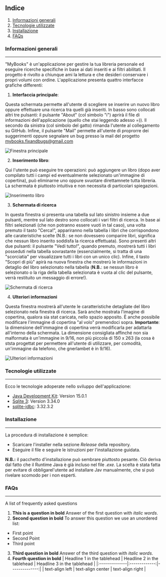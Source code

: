 ## Indice
1. [Informazioni generali](#informazioni-generali)
2. [Tecnologie utilizzate](#tecnologie-utilizzate)
3. [Installazione](#installazione)
4. [FAQs](#faqs)

### Informazioni generali
***
"MyBooks" è un'applicazione per gestire la tua libreria personale ed eseguire ricerche specifiche in base ai dati inseriti e ai filtri abilitati.
Il progetto è rivolto a chiunque ami la lettura e che desideri conservare i propri volumi con ordine.
L'applicazione presenta quattro interfacce grafiche differenti:

1) **Interfaccia principale**: 

Questa schermata permette all'utente di scegliere se inserire un nuovo libro oppure effettuare una ricerca tra quelli già inseriti.
In basso sono collocati altri tre pulsanti: il pulsante "About" (col simbolo "i") aprirà il file di informazioni dell'applicazione (quello che stai leggendo adesso =)).
Il secondo da sinistra (col simbolo del gatto) rimanda l'utente al collegamento su GitHub.
Infine, il pulsante "Mail" permette all'utente di proprorre dei suggerimenti oppure segnalare un bug presso la mail del progetto mybooks.fixandbugs@gmail.com



![Finestra principale](https://github.com/RichardBoy05/MyBooks/blob/main/res/frame1.png)



2) **Inserimento libro**: 

Qui l'utente può eseguire tre operazioni: può aggiungere un libro (dopo aver compilato tutti i campi ed eventualmente selezionato un'immagine di copertina), può eliminarne
uno oppure svuotare direttamnete tutta libreria. La schermata è piuttosto intuitiva e non necessita di particolari spiegazioni.



![Inserimento libro](https://github.com/RichardBoy05/MyBooks/blob/main/res/frame2.png)


3) **Schermata di ricerca**

In questa finestra si presenta una tabella sul lato sinistro insieme a due pulsanti, mentre sul lato destro sono collocati i vari filtri di ricerca.
In base ai filtri selezionati (che non potranno essere vuoti in tal caso), una volta premuto il tasto "Cerca!", appariranno nella tabella i libri che corrispondono alle carateristiche scelte (N.B.: se non dovessero comparire libri, significa che nessun libro inserito soddisfa la ricerca effettuata).
Sono presenti altri due pulsanti: il pulsante "Vedi tutto!", quando premuto, mostrerà tutti i libri posseduti nella tabella sovrastante (essenzialmente, si tratta di una "scorciatia" per visualizzare tutti i libri con un unico clic).
Infine, il tasto "Scopri di più" apirà na nuova finestra che mostrerù le informazioni in detaglio del libro selezionato nella tabella (**N.B.**: se nessun libro è selezionato o la riga della tabella selezionata è vuota al clic del pulsante, verrà restituito un messaggio di errore!).


![Schermata di ricerca](https://github.com/RichardBoy05/MyBooks/blob/main/res/frame3.png)



4) **Ulteriori informazioni**

Questa finestra mostrerà all'utente le caratteristiche detagliate del libro selezionato nela finestra di ricerca. Sarà anche mostrata l'imagine di copertina, qualora sia stat caricata, nello spazio apposito. È anche possibile modificare l'immagine di copertina "al volo" premendoci sopra.
**Importante**: la dimensione dell'immagine di copertina verrà modificarla per adattarla all'interno della schermata. La dimensione consigliata affinché non sia malformata è un'immagine in 9/16, non più piccola di 150 x 263 (la cosa è ststa progettat per permettere all'utente di utilizzare, per comodità, un'immagine da telefono, che gnerlambet è in 9/16).


![Ulteriori informazioni](https://github.com/RichardBoy05/MyBooks/blob/main/res/frame4.png)


### Tecnologie utilizzate
***
Ecco le tecnologie adoperate nello sviluppo dell'applicazione:
* [Java Development Kit](https://www.oracle.com/it/java/technologies/javase-jdk15-doc-downloads.html): Version 15.0.1 
* [Sqlite 3](https://www.sqlite.org/download.html): Version 3.34.0
* [sqlite-jdbc](https://github.com/xerial/sqlite-jdbc/releases): 3.32.3.2

### Installazione
***
La procedura di installazione è semplice:
* Scaricare l'installer nella sezione *Release* della repository.
* Eseguire il file e seguire le istruzioni per l'installazione guidata.

**N.B.:** il pacchetto d'installazione può sembrare piuttosto pesante. Ciò deriva dal fatto che il Runtime Java è già incluso nel file *.exe*.
La scelta è stata fatta per evitare di obbligarel'utente ad installare Jav manualmente, che si può rivelare scomodo per i non esperti.

### FAQs
***
A list of frequently asked questions
1. **This is a question in bold**
Answer of the first question with _italic words_. 
2. __Second question in bold__ 
To answer this question we use an unordered list:
* First point
* Second Point
* Third point
3. **Third question in bold**
Answer of the third question with *italic words*.
4. **Fourth question in bold**
| Headline 1 in the tablehead | Headline 2 in the tablehead | Headline 3 in the tablehead |
|:--------------|:-------------:|--------------:|
| text-align left | text-align center | text-align right |
